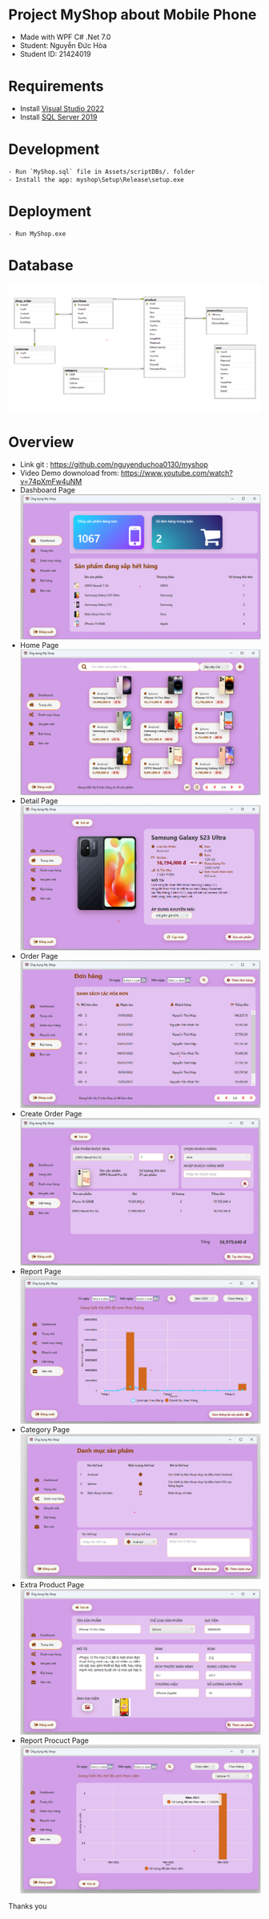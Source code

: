 # Project MyShop about Mobile Phone

- Made with WPF C# .Net 7.0
- Student: Nguyễn Đức Hòa
- Student ID: 21424019

# Requirements

- Install [Visual Studio 2022](https://visualstudio.microsoft.com/downloads/)
- Install [SQL Server 2019](https://www.microsoft.com/en-us/sql-server/sql-server-downloads)

# Development

```
- Run `MyShop.sql` file in Assets/scriptDBs/. folder
- Install the app: myshop\Setup\Release\setup.exe
```

# Deployment

```
- Run MyShop.exe
```

# Database

![database](./Overview/0.png)

# Overview
- Link git : https://github.com/nguyenduchoa0130/myshop
- Video Demo downoload from: https://www.youtube.com/watch?v=74pXmFw4uNM
- Dashboard Page
    ![dashboard](./Overview/1.png)
- Home Page
    ![home](./Overview/2.png)
- Detail Page
    ![productdetail](./Overview/3.png)
- Order Page
    ![orders](./Overview/4.png)
- Create Order Page
    ![addorders](./Overview/5.png)
- Report Page
    ![report](./Overview/6.png)
- Category Page
    ![cateogries](./Overview/7.png)
- Extra Product Page
    ![user](./Overview/8.png)
- Report Procuct Page
    ![reportproduct](./Overview/9.png)

Thanks you
